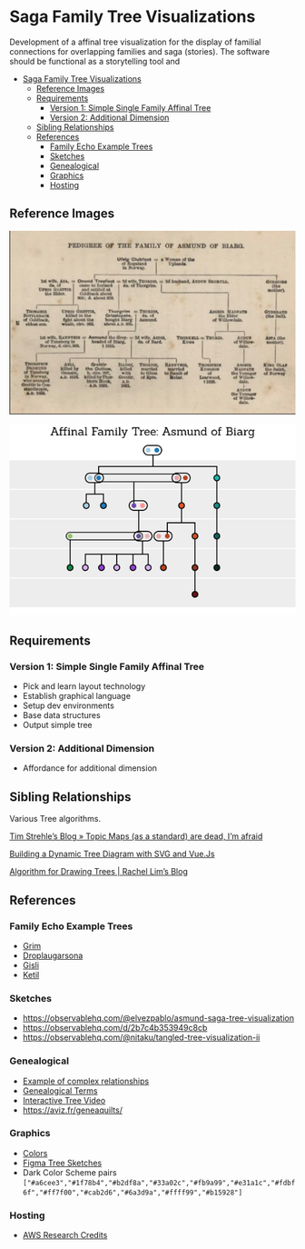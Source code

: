 # Saga Family Tree Visualizations

Development of a affinal tree visualization for the display of familial connections for overlapping families and saga (stories). The software should be functional as a storytelling tool and

- [Saga Family Tree Visualizations](#saga-family-tree-visualizations)
  - [Reference Images](#reference-images)
  - [Requirements](#requirements)
    - [Version 1: Simple Single Family Affinal Tree](#version-1-simple-single-family-affinal-tree)
    - [Version 2: Additional Dimension](#version-2-additional-dimension)
  - [Sibling Relationships](#sibling-relationships)
  - [References](#references)
    - [Family Echo Example Trees](#family-echo-example-trees)
    - [Sketches](#sketches)
    - [Genealogical](#genealogical)
    - [Graphics](#graphics)
    - [Hosting](#hosting)

## Reference Images

![](docs/images/asmund_tree.png)

![](docs/images/asmund_tree_20.png)

## Requirements

### Version 1: Simple Single Family Affinal Tree

- Pick and learn layout technology
- Establish graphical language
- Setup dev environments
- Base data structures
- Output simple tree

### Version 2: Additional Dimension

- Affordance for additional dimension

## Sibling Relationships

Various Tree algorithms.

[Tim Strehle’s Blog » Topic Maps (as a standard) are dead, I’m afraid](https://www.strehle.de/tim/weblog/archives/2015/06/14/1763)

[Building a Dynamic Tree Diagram with SVG and Vue.Js](https://javascriptweekly.com/link/65085/bb27aa4ba9)

[Algorithm for Drawing Trees | Rachel Lim’s Blog](https://rachel53461.wordpress.com/2014/04/20/algorithm-for-drawing-trees/)

## References

### Family Echo Example Trees

- [Grim](http://www.familyecho.com/?p=CN4BS&c=b899bews5y&f=584050702172786993)
- [Droplaugarsona](http://www.familyecho.com/?p=CN4BS&c=b899bews5y&f=584050702172786993)
- [Gisli](https://www.familyecho.com/?p=START&c=sbkt6ol82x&f=668113241967122657)
- [Ketil](https://www.familyecho.com/?p=KJISO&c=will1jxco3&f=668113241967122657)

### Sketches

- https://observablehq.com/@elvezpablo/asmund-saga-tree-visualization
- https://observablehq.com/d/2b7c4b353949c8cb
- https://observablehq.com/@nitaku/tangled-tree-visualization-ii

### Genealogical

- [Example of complex relationships](https://www.genopro.com/tutorials/second-marriage/)
- [Genealogical Terms](https://support.ancestry.com/s/article/Glossary-of-genealogical-terms)
- [Interactive Tree Video](https://www.youtube.com/watch?v=-FkRzDegzAo)
- https://aviz.fr/geneaquilts/

### Graphics

- [Colors](https://observablehq.com/@d3/color-schemes)
- [Figma Tree Sketches](https://www.figma.com/file/RxjS1lBz9inXkHjYqwO9hC/SagaTreeRelationships?node-id=1%3A2)
- Dark Color Scheme pairs `["#a6cee3","#1f78b4","#b2df8a","#33a02c","#fb9a99","#e31a1c","#fdbf6f","#ff7f00","#cab2d6","#6a3d9a","#ffff99","#b15928"]`

### Hosting 

- [AWS Research Credits](https://aws.amazon.com/research-credits/)